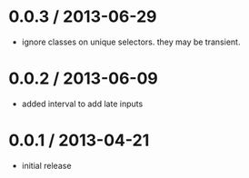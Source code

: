 
0.0.3 / 2013-06-29
==================

  * ignore classes on unique selectors. they may be transient.

0.0.2 / 2013-06-09
==================

  * added interval to add late inputs

0.0.1 / 2013-04-21
==================

  * initial release
